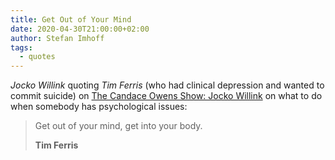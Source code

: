 ```yaml
---
title: Get Out of Your Mind
date: 2020-04-30T21:00:00+02:00
author: Stefan Imhoff
tags:
  - quotes
---
```


_Jocko Willink_ quoting _Tim Ferris_ (who had clinical depression and wanted to commit suicide) on [The Candace Owens Show: Jocko Willink](https://youtu.be/N4IrIq2O3RQ?t=2578) on what to do when somebody has psychological issues:

> Get out of your mind, get into your body.
>
> **Tim Ferris**
